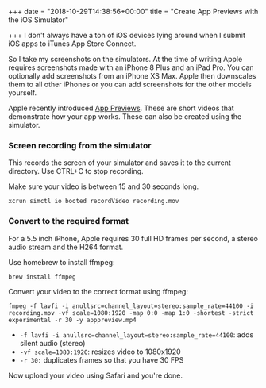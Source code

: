 +++
date = "2018-10-29T14:38:56+00:00"
title = "Create App Previews with the iOS Simulator"

+++
I don't always have a ton of iOS devices lying around when I submit iOS apps to ~~iTunes~~ App Store Connect.

So I take my screenshots on the simulators. At the time of writing Apple requires screenshots made with an iPhone 8 Plus and an iPad Pro. You can optionally add screenshots from an iPhone XS Max. Apple then downscales them to all other iPhones or you can add screenshots for the other models yourself.

Apple recently introduced [App Previews](https://developer.apple.com/app-store/app-previews/). These are short videos that demonstrate how your app works. These can also be created using the simulator.

### Screen recording from the simulator

This records the screen of your simulator and saves it to the current directory. Use CTRL+C to stop recording.

Make sure your video is between 15 and 30 seconds long.

    xcrun simctl io booted recordVideo recording.mov

### Convert to the required format

For a 5.5 inch iPhone, Apple requires 30 full HD frames per second, a stereo audio stream and the H264 format.

Use homebrew to install ffmpeg:

    brew install ffmpeg

Convert your video to the correct format using ffmpeg:

    fmpeg -f lavfi -i anullsrc=channel_layout=stereo:sample_rate=44100 -i recording.mov -vf scale=1080:1920 -map 0:0 -map 1:0 -shortest -strict experimental -r 30 -y apppreview.mp4

* `-f lavfi -i anullsrc=channel_layout=stereo:sample_rate=44100`: adds silent audio (stereo)
* `-vf scale=1080:1920`: resizes video to 1080x1920
* `-r 30:` duplicates frames so that you have 30 FPS

Now upload your video using Safari and you're done.